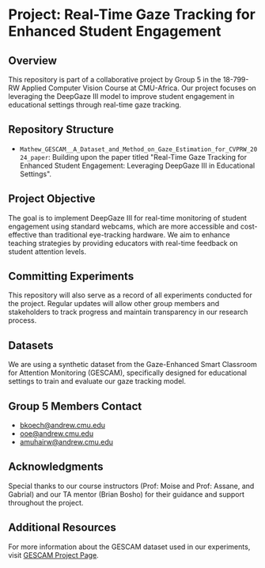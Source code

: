 # Project: Real-Time Gaze Tracking for Enhanced Student Engagement

## Overview
This repository is part of a collaborative project by Group 5 in the 18-799-RW Applied Computer Vision Course at CMU-Africa. Our project focuses on leveraging the DeepGaze III model to improve student engagement in educational settings through real-time gaze tracking.

## Repository Structure
- `Mathew_GESCAM__A_Dataset_and_Method_on_Gaze_Estimation_for_CVPRW_2024_paper`: Building upon the paper titled "Real-Time Gaze Tracking for Enhanced Student Engagement: Leveraging DeepGaze III in Educational Settings".

## Project Objective
The goal is to implement DeepGaze III for real-time monitoring of student engagement using standard webcams, which are more accessible and cost-effective than traditional eye-tracking hardware. We aim to enhance teaching strategies by providing educators with real-time feedback on student attention levels.

## Committing Experiments
This repository will also serve as a record of all experiments conducted for the project. Regular updates will allow other group members and stakeholders to track progress and maintain transparency in our research process.

## Datasets
We are using a synthetic dataset from the Gaze-Enhanced Smart Classroom for Attention Monitoring (GESCAM), specifically designed for educational settings to train and evaluate our gaze tracking model.

## Group 5 Members Contact
- bkoech@andrew.cmu.edu
- ooe@andrew.cmu.edu
- amuhairw@andrew.cmu.edu

## Acknowledgments
Special thanks to our course instructors (Prof: Moise and Prof: Assane, and Gabrial) and our TA mentor (Brian Bosho) for their guidance and support throughout the project.

## Additional Resources
For more information about the GESCAM dataset used in our experiments, visit [GESCAM Project Page](https://athulmmathew.github.io/GESCAM/).
